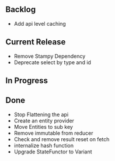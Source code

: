 ## Backlog

- Add api level caching

## Current Release

- Remove Stampy Dependency
- Deprecate select by type and id

## In Progress


## Done

- Stop Flattening the api
- Create an entity provider
- Move Entities to sub key
- Remove immutable from reducer
- Check and remove result reset on fetch
- internalize hash function
- Upgrade StateFunctor to Variant
